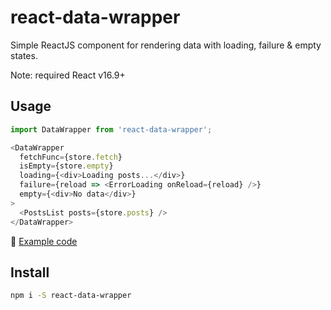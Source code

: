 # react-data-wrapper

Simple ReactJS component for rendering data with loading, failure & empty states.

Note: required React v16.9+

## Usage

```typescript jsx
import DataWrapper from 'react-data-wrapper';

<DataWrapper
  fetchFunc={store.fetch}
  isEmpty={store.empty}
  loading={<div>Loading posts...</div>}
  failure={reload => <ErrorLoading onReload={reload} />}
  empty={<div>No data</div>}
>
  <PostsList posts={store.posts} />
</DataWrapper>
```

📝 [Example code](https://github.com/SanichKotikov/react-hooks-mobx-demo/blob/master/src/posts/routes/Posts/Posts.tsx)

## Install

```bash
npm i -S react-data-wrapper
```
